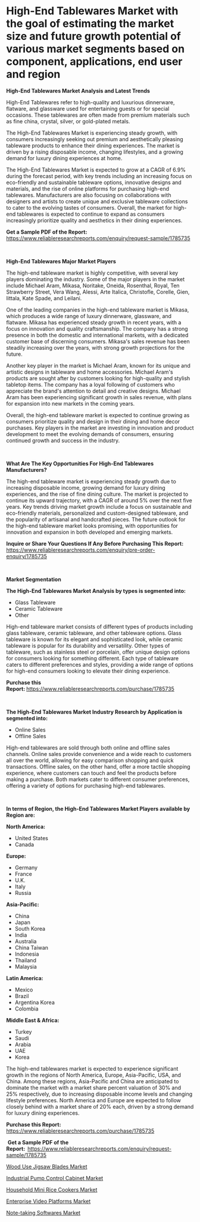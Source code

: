 <p><h1>High-End Tablewares Market with the goal of estimating the market size and future growth potential of various market segments based on component, applications, end user and region</h1></p><p><strong>High-End Tablewares Market Analysis and Latest Trends</strong></p>
<p><p>High-End Tablewares refer to high-quality and luxurious dinnerware, flatware, and glassware used for entertaining guests or for special occasions. These tablewares are often made from premium materials such as fine china, crystal, silver, or gold-plated metals.</p><p>The High-End Tablewares Market is experiencing steady growth, with consumers increasingly seeking out premium and aesthetically pleasing tableware products to enhance their dining experiences. The market is driven by a rising disposable income, changing lifestyles, and a growing demand for luxury dining experiences at home.</p><p>The High-End Tablewares Market is expected to grow at a CAGR of 6.9% during the forecast period, with key trends including an increasing focus on eco-friendly and sustainable tableware options, innovative designs and materials, and the rise of online platforms for purchasing high-end tablewares. Manufacturers are also focusing on collaborations with designers and artists to create unique and exclusive tableware collections to cater to the evolving tastes of consumers. Overall, the market for high-end tablewares is expected to continue to expand as consumers increasingly prioritize quality and aesthetics in their dining experiences.</p></p>
<p><strong>Get a Sample PDF of the Report:&nbsp;</strong> <a href="https://www.reliableresearchreports.com/enquiry/request-sample/1785735">https://www.reliableresearchreports.com/enquiry/request-sample/1785735</a></p>
<p>&nbsp;</p>
<p><strong>High-End Tablewares Major Market Players</strong></p>
<p><p>The high-end tableware market is highly competitive, with several key players dominating the industry. Some of the major players in the market include Michael Aram, Mikasa, Noritake, Oneida, Rosenthal, Royal, Ten Strawberry Street, Vera Wang, Alessi, Arte Italica, Christofle, Corelle, Gien, Iittala, Kate Spade, and Leilani.</p><p>One of the leading companies in the high-end tableware market is Mikasa, which produces a wide range of luxury dinnerware, glassware, and flatware. Mikasa has experienced steady growth in recent years, with a focus on innovation and quality craftsmanship. The company has a strong presence in both the domestic and international markets, with a dedicated customer base of discerning consumers. Mikasa's sales revenue has been steadily increasing over the years, with strong growth projections for the future.</p><p>Another key player in the market is Michael Aram, known for its unique and artistic designs in tableware and home accessories. Michael Aram's products are sought after by customers looking for high-quality and stylish tabletop items. The company has a loyal following of customers who appreciate the brand's attention to detail and creative designs. Michael Aram has been experiencing significant growth in sales revenue, with plans for expansion into new markets in the coming years.</p><p>Overall, the high-end tableware market is expected to continue growing as consumers prioritize quality and design in their dining and home decor purchases. Key players in the market are investing in innovation and product development to meet the evolving demands of consumers, ensuring continued growth and success in the industry.</p></p>
<p>&nbsp;</p>
<p><strong>What Are The Key Opportunities For High-End Tablewares Manufacturers?</strong></p>
<p><p>The high-end tableware market is experiencing steady growth due to increasing disposable income, growing demand for luxury dining experiences, and the rise of fine dining culture. The market is projected to continue its upward trajectory, with a CAGR of around 5% over the next five years. Key trends driving market growth include a focus on sustainable and eco-friendly materials, personalized and custom-designed tableware, and the popularity of artisanal and handcrafted pieces. The future outlook for the high-end tableware market looks promising, with opportunities for innovation and expansion in both developed and emerging markets.</p></p>
<p><strong>Inquire or Share Your Questions If Any Before Purchasing This Report:</strong> <a href="https://www.reliableresearchreports.com/enquiry/pre-order-enquiry/1785735">https://www.reliableresearchreports.com/enquiry/pre-order-enquiry/1785735</a></p>
<p>&nbsp;</p>
<p><strong>Market Segmentation</strong></p>
<p><strong>The High-End Tablewares Market Analysis by types is segmented into:</strong></p>
<p><ul><li>Glass Tableware</li><li>Ceramic Tableware</li><li>Other</li></ul></p>
<p><p>High-end tableware market consists of different types of products including glass tableware, ceramic tableware, and other tableware options. Glass tableware is known for its elegant and sophisticated look, while ceramic tableware is popular for its durability and versatility. Other types of tableware, such as stainless steel or porcelain, offer unique design options for consumers looking for something different. Each type of tableware caters to different preferences and styles, providing a wide range of options for high-end consumers looking to elevate their dining experience.</p></p>
<p><strong>Purchase this Report:&nbsp;</strong><a href="https://www.reliableresearchreports.com/purchase/1785735">https://www.reliableresearchreports.com/purchase/1785735</a></p>
<p>&nbsp;</p>
<p><strong>The High-End Tablewares Market Industry Research by Application is segmented into:</strong></p>
<p><ul><li>Online Sales</li><li>Offline Sales</li></ul></p>
<p><p>High-end tablewares are sold through both online and offline sales channels. Online sales provide convenience and a wide reach to customers all over the world, allowing for easy comparison shopping and quick transactions. Offline sales, on the other hand, offer a more tactile shopping experience, where customers can touch and feel the products before making a purchase. Both markets cater to different consumer preferences, offering a variety of options for purchasing high-end tablewares.</p></p>
<p>&nbsp;</p>
<p><strong>In terms of Region, the High-End Tablewares Market Players available by Region are:</strong></p>
<p>
    <p> <strong> North America: </strong>
        <ul>
            <li>United States</li>
            <li>Canada</li>
        </ul>
        </p> 
    <p> <strong> Europe: </strong>
        <ul>
            <li>Germany</li>
            <li>France</li>
            <li>U.K.</li>
            <li>Italy</li>
            <li>Russia</li>
        </ul>
        </p> 
    <p> <strong> Asia-Pacific: </strong>
        <ul>
            <li>China</li>
            <li>Japan</li>
            <li>South Korea</li>
            <li>India</li>
            <li>Australia</li>
            <li>China Taiwan</li>
            <li>Indonesia</li>
            <li>Thailand</li>
            <li>Malaysia</li>
        </ul>
        </p> 
    <p> <strong> Latin America: </strong>
        <ul>
            <li>Mexico</li>
            <li>Brazil</li>
            <li>Argentina Korea</li>
            <li>Colombia</li>
        </ul>
        </p> 
    <p> <strong> Middle East & Africa: </strong>
        <ul>
            <li>Turkey</li>
            <li>Saudi</li>
            <li>Arabia</li>
            <li>UAE</li>
            <li>Korea</li>
        </ul>
    </p>
    </p>
<p><p>The high-end tablewares market is expected to experience significant growth in the regions of North America, Europe, Asia-Pacific, USA, and China. Among these regions, Asia-Pacific and China are anticipated to dominate the market with a market share percent valuation of 30% and 25% respectively, due to increasing disposable income levels and changing lifestyle preferences. North America and Europe are expected to follow closely behind with a market share of 20% each, driven by a strong demand for luxury dining experiences.</p></p>
<p><strong>Purchase this Report: </strong><a href="https://www.reliableresearchreports.com/purchase/1785735">https://www.reliableresearchreports.com/purchase/1785735</a></p>
<p>&nbsp;<strong>Get a Sample PDF of the Report:&nbsp;&nbsp;</strong><a href="https://www.reliableresearchreports.com/enquiry/request-sample/1785735">https://www.reliableresearchreports.com/enquiry/request-sample/1785735</a></p>
<p><strong></strong></p>
<p><p><a href="https://issuu.com/reportprime-2/docs/wood-use-jigsaw-blades-market-size-2030.pptx">Wood Use Jigsaw Blades Market</a></p><p><a href="https://issuu.com/reportprime-2/docs/industrial-pump-control-cabinet-market-size-2030.p">Industrial Pump Control Cabinet Market</a></p><p><a href="https://github.com/castoriffic/Market-Research-Report-List-3/blob/main/household-mini-rice-cookers-market.md">Household Mini Rice Cookers Market</a></p><p><a href="https://medium.com/@lulukerluke/enterprise-video-platforms-market-analysis-and-sze-forecasted-for-period-from-2024-to-2031-4074bc7d294d">Enterprise Video Platforms Market</a></p><p><a href="https://github.com/yoshih12/Market-Research-Report-List-2/blob/main/note-taking-softwares-market.md">Note-taking Softwares Market</a></p></p>